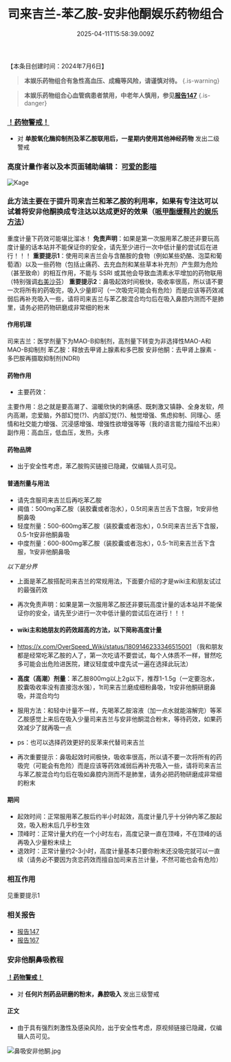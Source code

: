 ﻿---
title: 司来吉兰-苯乙胺-安非他酮娱乐药物组合
description: 
published: true
date: 2025-04-11T15:58:39.009Z
tags: 
editor: markdown
dateCreated: 2025-04-11T15:58:34.573Z
---

【本条目创建时间：2024年7月6日】
> **本娱乐药物组合有急性高血压、成瘾等风险，请谨慎对待。** 
{.is-warning}

> **本娱乐药物组合心血管病患者禁用，中老年人慎用，参见[报告147](/report/RP147)**
{.is-danger}
### [！药物警戒！](/drug/%E8%8D%AF%E7%89%A9%E8%AD%A6%E6%88%92/)
- 对 **单胺氧化酶抑制剂及苯乙胺联用后，一星期内使用其他神经药物** 发出二级警戒

### 高度计量作者以及本页面辅助编辑： [可爱的影喵](https://x.com/_NekoKage)
![Kage](/imgs/21bc7b4e019fa1bd02bb836a6b99c712.jpg)

### 此方法主要在于提升司来吉兰和苯乙胺的利用率，如果有专注达可以试着将安非他酮换成专注达以达成更好的效果（[哌甲酯缓释片的娱乐方法](/%E5%93%8C%E7%94%B2%E9%85%AF%E7%BC%93%E9%87%8A%E7%89%87%E7%9A%84%E5%A8%B1%E4%B9%90%E6%96%B9%E6%B3%95/)）
重度计量下药效可能堪比溜冰！
**免责声明**：如果是第一次服用苯乙胺还非要玩高度计量的话本站并不能保证你的安全，请先至少进行一次中低计量的尝试后在进行！！！
**重要提示1**：使用司来吉兰会与含酪胺的食物（例如某些奶酪、泡菜和葡萄酒）以及一些药物（包括止痛药、去充血剂和某些草本补充剂）产生颇为危险（甚至致命）的相互作用，不能与 SSRI 或其他会导致血清素水平增加的药物联用（特别强调[右美沙芬](/drug/DXM)）
**重要提示2**：鼻吸起效时间极快，吸收率很高，所以请不要一次将所有的药吸完，吸入少量即可（一次吸完可能会有危险）而是应该等药效减弱后再补充吸入一些，请将司来吉兰与苯乙胺混合均匀后在吸入鼻腔内测而不是肺里，请务必把药物研磨成非常细的粉末

#### 作用机理
司来吉兰：医学剂量下为MAO-B抑制剂，高剂量下转变为非选择性MAO-A和MAO-B抑制剂
苯乙胺：释放去甲肾上腺素和多巴胺
安非他酮：去甲肾上腺素 - 多巴胺再摄取抑制剂(NDRI) 
#### 药物作用 
- 主要药效：

主要作用：总之就是要高潮了、温暖欣快的刺痛感、既刺激又镇静、全身发软，颅内高潮，恋爱脑，外部幻觉(?)、内部幻觉(?)、触觉增强、焦虑抑制、同理心、感情和社交能力增强、沉浸感增强、增强性欲增强等等（我的语言能力描绘不出来）
副作用：高血压，低血压，发热，头疼




#### 药物品牌
<!--
- 自己想办法去试剂网买吧
- https://x.com/SUKI_2023wasted?t=SXgxVUuPm248cwSgftHONw&s=09 (SUKI)
- https://x.com/Luonanzhu?t=1F_6htmp2i4fU2C1ysR6bA&s=09 (洛南烛）
- https://x.com/nonedrug?s=21 (乱七八糟药商) -->
- 出于安全性考虑，苯乙胺购买链接已隐藏，仅编辑人员可见。 
<!--
- [吉至生化](https://m.acmec-e.com) -->
#### 普通剂量与用法
- 请先含服司来吉兰后再吃苯乙胺
- 阈值：500mg苯乙胺（装胶囊或者泡水），0.5t司来吉兰舌下含服，1t安非他酮鼻吸
- 轻度剂量：500-600mg苯乙胺（装胶囊或者泡水），0.5t司来吉兰舌下含服，0.5-1t安非他酮鼻吸
- 中度剂量：600-800mg苯乙胺（装胶囊或者泡水），0.5-1t司来吉兰舌下含服，1t安非他酮鼻吸

*以下是分界*

- 上面是苯乙胺搭配司来吉兰的常规用法，下面要介绍的才是wiki主和朋友试过的最强药效
- 再次免责声明：如果是第一次服用苯乙胺还非要玩高度计量的话本站并不能保证你的安全，请先至少进行一次中低计量的尝试后在进行！！！

- #### wiki主和她朋友的药效超高的方法，以下简称高度计量
- https://x.com/OverSpeed_Wiki/status/1809146233346515001 （我和朋友都是经常吃苯乙胺的人了，第一次吃请不要尝试，每个人体质不一样，冒然吃多可能会出危险进医院，建议轻度或中度先试一遍在选择此玩法）
- **高度（高潮）剂量**：苯乙胺800mg以上2g以下，推荐1-1.5g（一定要泡水，胶囊吸收率没有直接泡水强），1t司来吉兰磨成细粉鼻吸，1t安非他酮研磨鼻吸，并混合均匀
- 服用方法：和轻中计量不一样，先喝苯乙胺溶液（加一点水就能溶解完）等苯乙胺感觉上来后在吸入少量司来吉兰与安非他酮混合粉末，等待药效，如果药效减少了就再吸一点
- ps：也可以选择药效更好的反苯来代替司来吉兰
- 再次重要提示：鼻吸起效时间极快，吸收率很高，所以请不要一次将所有的药吸完（可能会有危险）而是应该等药效减弱后再补充吸入一些，请将司来吉兰与苯乙胺混合均匀后在吸如鼻腔内测而不是肺里，请务必把药物研磨成非常细的粉末

#### 期间
- 起效时间：正常服用苯乙胺后约半小时起效，高度计量几乎十分钟内苯乙胺起效，吸入粉末后几乎秒生效
- 顶峰时：正常计量大约在一个小时左右，高度记录一直在顶峰，不在顶峰的话再吸入少量粉末续上
- 退效时：正常计量约2-3小时，高度计量基本只要你粉末还没吸完就可以一直续（请务必不要因为贪恋药效而擅自加司来吉兰计量，不然可能也会有危险）

### 相互作用
见重要提示1
### 相关报告
- [报告147](/report/RP147)
- [报告167](/report/RP167)
### 安非他酮鼻吸教程
#### [！药物警戒！](/drug/%E8%8D%AF%E7%89%A9%E8%AD%A6%E6%88%92/)
- 对 **任何片剂药品研磨的粉末，鼻腔吸入** 发出三级警戒
#### 正文
- 由于具有强烈刺激性及感染风险，出于安全性考虑，原视频链接已隐藏，仅编辑人员可见。
<!--
- 原视频大约是被Youtube误判为吸食管制毒品被删除了，实际上安非他酮在全世界都是非特殊管制的普通处方药而已。视频[存档在此](https://x.com/OverSpeed_Wiki/status/1811355981353460116)。
-->
![鼻吸安非他酮.jpg](/imgs/鼻吸安非他酮.jpg)
